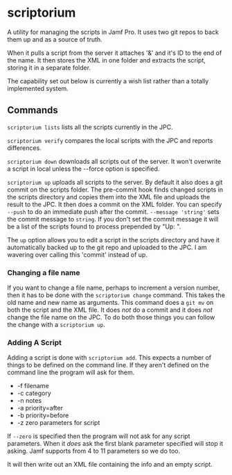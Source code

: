 # scriptorium

A utility for managing the scripts in Jamf Pro. It uses two git repos to back them up and as a source of truth.

When it pulls a script from the server it attaches '&' and it's ID to the end of the name. It then stores the XML in one folder and extracts the script, storing it in a separate folder.

The capability set out below is currently a wish list rather than a totally implemented system.

## Commands

`scriptorium lists` lists all the scripts currently in the JPC.

`scriptorium verify` compares the local scripts with the JPC and reports differences.

`scriptorium down` downloads all scripts out of the server. It won't overwrite a script in local unless the --force option is specified. 

`scriptorium up` uploads all scripts to the server. By default it also does a git commit on the scripts folder. The pre-commit hook finds changed scripts in the scripts directory and copies them into the XML file and uploads the result to the JPC.  It then does a commit on the XML folder. You can specify `--push` to do an immediate push after the commit. `--message 'string'` sets the commit message to `string`. If you don't set the commit message it will be a list of the scripts found to process prepended by "Up: ".

The `up` option allows you to edit a script in the scripts directory and have it automatically backed up to the git repo and uploaded to the JPC. I am wavering over calling this 'commit' instead of up.

### Changing a file name

If you want to change a file name, perhaps to increment a version number, then it has to be done with the `scriptorium change` command. This takes the old name and new name as arguments. This command does a `git mv` on both the script and the XML file. It does _not_ do a commit and it does _not_ change the file name on the JPC. To do both those things you can follow the change with a `scriptorium up`.

### Adding A Script

Adding a script is done with `scriptorium add`. This expects a number of things to be defined on the command line. If they aren't defined on the command line the program will ask for them.

- -f filename
- -c category
- -n notes
- -a priority=after
- -b priority=before
- -z zero parameters for script

If `--zero` is specified then the program will not ask for any script parameters. When it _does_ ask the first blank parameter specified will stop it asking. Jamf supports from 4 to 11 parameters so we do too.

It will then write out an XML file containing the info and an empty script.
